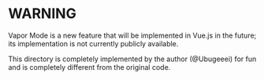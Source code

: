 # WARNING

Vapor Mode is a new feature that will be implemented in Vue.js in the future; its implementation is not currently publicly available.

This directory is completely implemented by the author (@Ubugeeei) for fun and is completely different from the original code.
